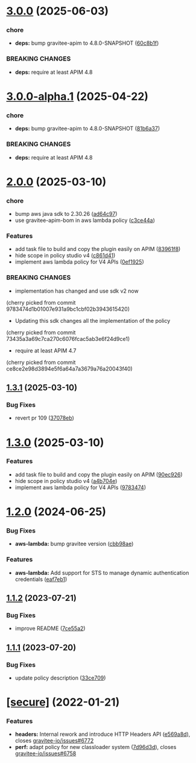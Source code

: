 # [3.0.0](https://github.com/gravitee-io/gravitee-policy-aws-lambda/compare/2.0.0...3.0.0) (2025-06-03)


### chore

* **deps:** bump gravitee-apim to 4.8.0-SNAPSHOT ([60c8b1f](https://github.com/gravitee-io/gravitee-policy-aws-lambda/commit/60c8b1f49b51ee825f9bfc6214504f300e44f43c))


### BREAKING CHANGES

* **deps:** require at least APIM 4.8

# [3.0.0-alpha.1](https://github.com/gravitee-io/gravitee-policy-aws-lambda/compare/2.0.0...3.0.0-alpha.1) (2025-04-22)


### chore

* **deps:** bump gravitee-apim to 4.8.0-SNAPSHOT ([81b6a37](https://github.com/gravitee-io/gravitee-policy-aws-lambda/commit/81b6a3750791b0cfbce8082d3c68160e31448a47))


### BREAKING CHANGES

* **deps:** require at least APIM 4.8

# [2.0.0](https://github.com/gravitee-io/gravitee-policy-aws-lambda/compare/1.3.1...2.0.0) (2025-03-10)


### chore

* bump aws java sdk to 2.30.26 ([ad64c97](https://github.com/gravitee-io/gravitee-policy-aws-lambda/commit/ad64c9790252157f9f16e40a4a97d3408086fde4))
* use gravitee-apim-bom in aws lambda policy ([c3ce44a](https://github.com/gravitee-io/gravitee-policy-aws-lambda/commit/c3ce44a84a738d6c2e3528186d70361bf78bc706))


### Features

* add task file to build and copy the plugin easily on APIM ([83961f8](https://github.com/gravitee-io/gravitee-policy-aws-lambda/commit/83961f89a4743c9de47f0e7dc8556077a888ff5f))
* hide scope in policy studio v4 ([c861d41](https://github.com/gravitee-io/gravitee-policy-aws-lambda/commit/c861d41d525816a191efeff7217d2f984a80e46c))
* implement aws lambda policy for V4 APIs ([0ef1925](https://github.com/gravitee-io/gravitee-policy-aws-lambda/commit/0ef1925201d0e18d0b361ed671ceb8201aa0e1bc))


### BREAKING CHANGES

* implementation has changed and use sdk v2 now

(cherry picked from commit 9783474d1b01007e931a9bc1cbf02b3943615420)
* Updating this sdk changes all the implementation of the policy

(cherry picked from commit 73435a3a69c7ca270c6076fcac5ab3e6f24d9ce1)
* require at least APIM 4.7

(cherry picked from commit ce8ce2e98d3894e5f6a64a7a3679a76a20043f40)

## [1.3.1](https://github.com/gravitee-io/gravitee-policy-aws-lambda/compare/1.3.0...1.3.1) (2025-03-10)


### Bug Fixes

* revert pr 109 ([37078eb](https://github.com/gravitee-io/gravitee-policy-aws-lambda/commit/37078ebfdf9c6206cb326ab9e564030bc8118ca2))

# [1.3.0](https://github.com/gravitee-io/gravitee-policy-aws-lambda/compare/1.2.0...1.3.0) (2025-03-10)


### Features

* add task file to build and copy the plugin easily on APIM ([90ec926](https://github.com/gravitee-io/gravitee-policy-aws-lambda/commit/90ec926b7941241ffd698a1405911ad35517cb9c))
* hide scope in policy studio v4 ([a4b704e](https://github.com/gravitee-io/gravitee-policy-aws-lambda/commit/a4b704eb2319f2a68369c8a3abb1f9dc871a78fe))
* implement aws lambda policy for V4 APIs ([9783474](https://github.com/gravitee-io/gravitee-policy-aws-lambda/commit/9783474d1b01007e931a9bc1cbf02b3943615420))

# [1.2.0](https://github.com/gravitee-io/gravitee-policy-aws-lambda/compare/1.1.2...1.2.0) (2024-06-25)


### Bug Fixes

* **aws-lambda:** bump gravitee version ([cbb98ae](https://github.com/gravitee-io/gravitee-policy-aws-lambda/commit/cbb98aee04673dad69f4e6092a95cb6cf2573999))


### Features

* **aws-lambda:** Add support for STS to manage dynamic authentication credentials ([eaf7eb1](https://github.com/gravitee-io/gravitee-policy-aws-lambda/commit/eaf7eb11172de031bf202467ce26ec6c3a708da9))

## [1.1.2](https://github.com/gravitee-io/gravitee-policy-aws-lambda/compare/1.1.1...1.1.2) (2023-07-21)


### Bug Fixes

* improve README ([7ce55a2](https://github.com/gravitee-io/gravitee-policy-aws-lambda/commit/7ce55a2ac591adce63317f2cbfbc95e9224964dc))

## [1.1.1](https://github.com/gravitee-io/gravitee-policy-aws-lambda/compare/1.1.0...1.1.1) (2023-07-20)


### Bug Fixes

* update policy description ([33ce709](https://github.com/gravitee-io/gravitee-policy-aws-lambda/commit/33ce709bae20cdea3e5d87906f3cc007fd2940f2))

# [[secure]](https://github.com/gravitee-io/gravitee-policy-aws-lambda/compare/1.0.0...[secure]) (2022-01-21)


### Features

* **headers:** Internal rework and introduce HTTP Headers API ([e569a8d](https://github.com/gravitee-io/gravitee-policy-aws-lambda/commit/e569a8da2713651d5d311aa0c6f206f64d1955d4)), closes [gravitee-io/issues#6772](https://github.com/gravitee-io/issues/issues/6772)
* **perf:** adapt policy for new classloader system ([7d96d3d](https://github.com/gravitee-io/gravitee-policy-aws-lambda/commit/7d96d3d5d55dff41eb9634efb2c1035fe8620478)), closes [gravitee-io/issues#6758](https://github.com/gravitee-io/issues/issues/6758)
